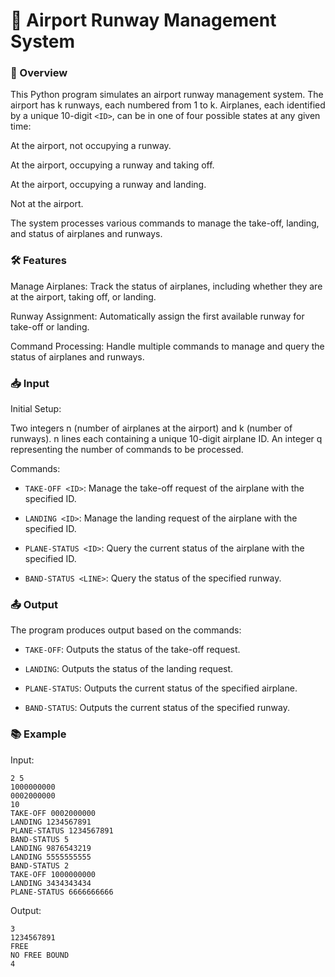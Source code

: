 # 🛫 Airport Runway Management System

### 📜 Overview

This Python program simulates an airport runway management system. The airport has k runways, each numbered from 1 to k. Airplanes, each identified by a unique 10-digit `<ID>`, can be in one of four possible states at any given time:

At the airport, not occupying a runway.

At the airport, occupying a runway and taking off.

At the airport, occupying a runway and landing.

Not at the airport.

The system processes various commands to manage the take-off, landing, and status of airplanes and runways.

### 🛠️ Features

Manage Airplanes: Track the status of airplanes, including whether they are at the airport, taking off, or landing.

Runway Assignment: Automatically assign the first available runway for take-off or landing.

Command Processing: Handle multiple commands to manage and query the status of airplanes and runways.


### 📥 Input

Initial Setup:

Two integers n (number of airplanes at the airport) and k (number of runways).
n lines each containing a unique 10-digit airplane ID.
An integer q representing the number of commands to be processed.

Commands:

- `TAKE-OFF <ID>`: Manage the take-off request of the airplane with the specified ID.

* `LANDING <ID>`: Manage the landing request of the airplane with the specified ID.

+ `PLANE-STATUS <ID>`: Query the current status of the airplane with the specified ID.

- `BAND-STATUS <LINE>`: Query the status of the specified runway.


### 📤 Output

The program produces output based on the commands:

- `TAKE-OFF`: Outputs the status of the take-off request.

* `LANDING`: Outputs the status of the landing request.

+ `PLANE-STATUS`: Outputs the current status of the specified airplane.

- `BAND-STATUS`: Outputs the current status of the specified runway.

### 📚 Example

Input:

```
2 5
1000000000
0002000000
10
TAKE-OFF 0002000000
LANDING 1234567891
PLANE-STATUS 1234567891
BAND-STATUS 5
LANDING 9876543219
LANDING 5555555555
BAND-STATUS 2
TAKE-OFF 1000000000
LANDING 3434343434
PLANE-STATUS 6666666666
```
Output:

```
3
1234567891
FREE
NO FREE BOUND
4
```
